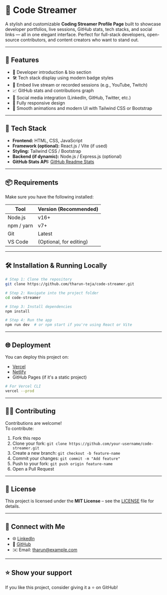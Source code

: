 # 🎥 Code Streamer

A stylish and customizable **Coding Streamer Profile Page** built to showcase developer portfolios, live sessions, GitHub stats, tech stacks, and social links — all in one elegant interface. Perfect for full-stack developers, open-source contributors, and content creators who want to stand out.

---

## 🚀 Features

- 💼 Developer introduction & bio section  
- 🛠️ Tech stack display using modern badge styles  
- 🎥 Embed live stream or recorded sessions (e.g., YouTube, Twitch)  
- 📈 GitHub stats and contributions graph  
- 🔗 Social media integration (LinkedIn, GitHub, Twitter, etc.)  
- 📱 Fully responsive design  
- 🎨 Smooth animations and modern UI with Tailwind CSS or Bootstrap  

---

## 🧰 Tech Stack

- **Frontend:** HTML, CSS, JavaScript  
- **Framework (optional):** React.js / Vite (if used)  
- **Styling:** Tailwind CSS / Bootstrap  
- **Backend (if dynamic):** Node.js / Express.js (optional)  
- **GitHub Stats API:** [GitHub Readme Stats](https://github.com/anuraghazra/github-readme-stats)  

---

## 📦 Requirements

Make sure you have the following installed:

| Tool         | Version (Recommended) |
|--------------|------------------------|
| Node.js      | v16+                   |
| npm / yarn   | v7+                    |
| Git          | Latest                 |
| VS Code      | (Optional, for editing) |

---

## 🛠️ Installation & Running Locally

```bash
# Step 1: Clone the repository
git clone https://github.com/tharun-teja/code-streamer.git

# Step 2: Navigate into the project folder
cd code-streamer

# Step 3: Install dependencies
npm install

# Step 4: Run the app
npm run dev  # or npm start if you're using React or Vite
```

---



## 🌐 Deployment

You can deploy this project on:

- [Vercel](https://vercel.com/)
- [Netlify](https://netlify.com/)
- GitHub Pages (if it's a static project)

```bash
# For Vercel CLI
vercel --prod
```

---

## 🙋‍♂️ Contributing

Contributions are welcome!  
To contribute:

1. Fork this repo  
2. Clone your fork: `git clone https://github.com/your-username/code-streamer.git`  
3. Create a new branch: `git checkout -b feature-name`  
4. Commit your changes: `git commit -m "Add feature"`  
5. Push to your fork: `git push origin feature-name`  
6. Open a Pull Request  

---

## 📄 License

This project is licensed under the **MIT License** – see the [LICENSE](LICENSE) file for details.

---

## 💬 Connect with Me

- 🌐 [LinkedIn](https://www.linkedin.com/in/tharun-teja/)  
- 🐙 [GitHub](https://github.com/tharun-teja)  
- ✉️ Email: tharun@example.com  

---

## ⭐ Show your support

If you like this project, consider giving it a ⭐ on GitHub!
